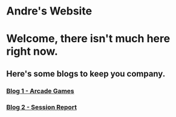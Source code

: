 # Andre's Website

# Welcome, there isn't much here right now.

## Here's some blogs to keep you company.

### [Blog 1 - Arcade Games](Blog1/blog1.md)
### [Blog 2 - Session Report](Blog2/blog2.md)

